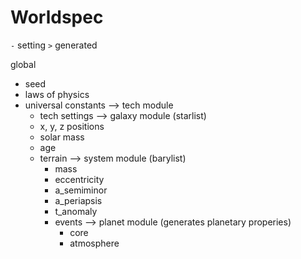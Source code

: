 # Worldspec
`-` setting
`>` generated

global
- seed
- laws of physics
- universal constants
--> tech module
  - tech settings
--> galaxy module (starlist)
  - x, y, z positions
  - solar mass
  - age
  - terrain
  --> system module (barylist)
    - mass
    - eccentricity
    - a_semiminor
    - a_periapsis
    - t_anomaly
    - events
    --> planet module (generates planetary properies)
      - core
      - atmosphere
